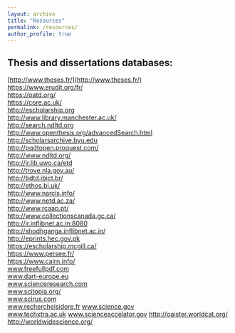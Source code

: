 ```yaml
---
layout: archive
title: "Resources"
permalink: /resources/
author_profile: true
---
```


## Thesis and dissertations databases:

[http://www.theses.fr/](http://www.theses.fr/)   
https://www.erudit.org/fr/  
https://oatd.org/  
https://core.ac.uk/  
http://escholarship.org  
http://www.library.manchester.ac.uk/  
http://search.ndltd.org  
http://www.openthesis.org/advancedSearch.html  
http://scholarsarchive.byu.edu  
http://pqdtopen.proquest.com/  
http://www.ndltd.org/  
http://ir.lib.uwo.ca/etd  
http://trove.nla.gov.au/  
http://bdtd.ibict.br/  
http://ethos.bl.uk/  
http://www.narcis.info/  
http://www.netd.ac.za/  
http://www.rcaap.pt/  
http://www.collectionscanada.gc.ca/  
http://ir.inflibnet.ac.in:8080  
http://shodhganga.inflibnet.ac.in/  
http://eprints.hec.gov.pk  
https://escholarship.mcgill.ca/  
https://www.persee.fr/  
https://www.cairn.info/  
www.freefullpdf.com  
www.dart-europe.eu  
www.scienceresearch.com  
www.scitopia.org/  
www.scirus.com  
www.rechercheisidore.fr
www.science.gov  
www.techxtra.ac.uk 
www.scienceaccelator.gov 
http://oaister.worldcat.org/  
http://worldwidescience.org/
